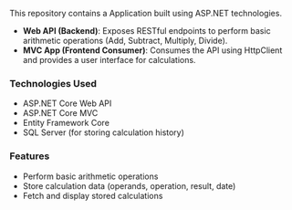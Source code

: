 
This repository contains a  Application built using ASP.NET technologies.

- **Web API (Backend)**: Exposes RESTful endpoints to perform basic arithmetic operations (Add, Subtract, Multiply, Divide).
- **MVC App (Frontend Consumer)**: Consumes the API using HttpClient and provides a user interface for calculations.

### Technologies Used
- ASP.NET Core Web API
- ASP.NET Core MVC
- Entity Framework Core
- SQL Server (for storing calculation history)

### Features
- Perform basic arithmetic operations
- Store calculation data (operands, operation, result, date)
- Fetch and display stored calculations
